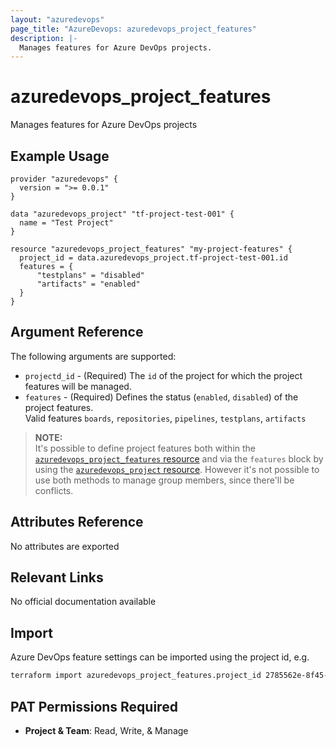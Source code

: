 ```yaml
---
layout: "azuredevops"
page_title: "AzureDevops: azuredevops_project_features"
description: |-
  Manages features for Azure DevOps projects.
---
```


# azuredevops_project_features

Manages features for Azure DevOps projects

## Example Usage

```hcl
provider "azuredevops" {
  version = ">= 0.0.1"
}

data "azuredevops_project" "tf-project-test-001" {
  name = "Test Project"
}

resource "azuredevops_project_features" "my-project-features" {
  project_id = data.azuredevops_project.tf-project-test-001.id
  features = {
      "testplans" = "disabled"
      "artifacts" = "enabled"
  }
}
```

## Argument Reference

The following arguments are supported:

- `projectd_id` - (Required) The `id` of the project for which the project features will be managed.
- `features` - (Required) Defines the status (`enabled`, `disabled`) of the project features.  
   Valid features `boards`, `repositories`, `pipelines`, `testplans`, `artifacts`

> **NOTE:**  
> It's possible to define project features both within the [`azuredevops_project_features` resource](project_features.html) and
> via the `features` block by using the [`azuredevops_project` resource](project.html).
> However it's not possible to use both methods to manage group members, since there'll be conflicts.

## Attributes Reference

No attributes are exported

## Relevant Links

No official documentation available

## Import

Azure DevOps feature settings can be imported using the project id, e.g.

```sh
terraform import azuredevops_project_features.project_id 2785562e-8f45-4534-a10e-b9ca1666b17e
```

## PAT Permissions Required

- **Project & Team**: Read, Write, & Manage
